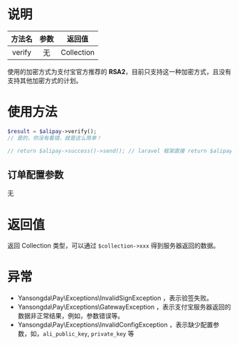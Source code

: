# 说明

| 方法名 | 参数 | 返回值 |
| :---: | :---: | :---: |
| verify | 无 | Collection |

使用的加密方式为支付宝官方推荐的 **RSA2**，目前只支持这一种加密方式，且没有支持其他加密方式的计划。

# 使用方法

```php
$result = $alipay->verify();
// 是的，你没有看错，就是这么简单！

// return $alipay->success()->send(); // laravel 框架直接 return $alipay->success();
```

## 订单配置参数

无

# 返回值

返回 Collection 类型，可以通过 `$collection->xxx` 得到服务器返回的数据。

# 异常

* Yansongda\Pay\Exceptions\InvalidSignException ，表示验签失败。
* Yansongda\Pay\Exceptions\GatewayException ，表示支付宝服务器返回的数据非正常结果，例如，参数错误等。
* Yansongda\Pay\Exceptions\InvalidConfigException ，表示缺少配置参数，如，`ali_public_key`, `private_key` 等



